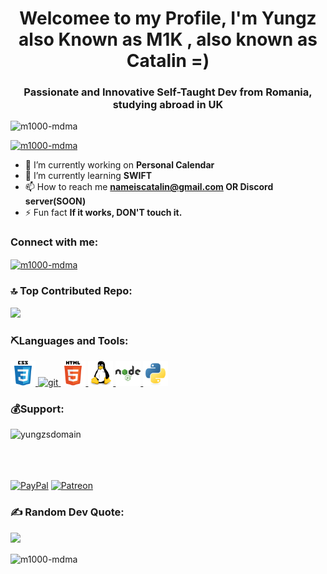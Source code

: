 <h1 align="center">Welcomee to my Profile, I'm Yungz also Known as M1K , also known as Catalin =)</h1>
<h3 align="center">Passionate and Innovative Self-Taught Dev from Romania, studying abroad in UK</h3>

<p align="left"> <img src="https://komarev.com/ghpvc/?username=m1000-mdma&label=Profile%20views&color=0e75b6&style=flat" alt="m1000-mdma" /> </p>

<p align="left"> <a href="https://github.com/ryo-ma/github-profile-trophy"><img src="https://github-profile-trophy.vercel.app/?username=m1000-mdma" alt="m1000-mdma" /></a> </p>

- 🔭 I’m currently working on **Personal Calendar**
- 🌱 I’m currently learning **SWIFT**
- 📫 How to reach me **nameiscatalin@gmail.com OR Discord server(SOON)**
- ⚡ Fun fact **If it works, DON'T touch it.**

<h3 align="left">Connect with me:</h3>
<p align="left">
<a href="https://dev.to/m1000mdma" target="blank"><img align="center" src="https://raw.githubusercontent.com/rahuldkjain/github-profile-readme-generator/master/src/images/icons/Social/devto.svg" alt="m1000-mdma" height="30" width="40" /></a>
</p>

<h3 align="left"> 🔝 Top Contributed Repo: </h3>

![](https://github-contributor-stats.vercel.app/api?username=m1000-mdma&limit=5&theme=dark&combine_all_yearly_contributions=true)

<h3 align="left">⛏️Languages and Tools:</h3>
<p align="left"> <a href="https://www.w3schools.com/css/" target="_blank" rel="noreferrer"> <img src="https://raw.githubusercontent.com/devicons/devicon/master/icons/css3/css3-original-wordmark.svg" alt="css3" width="40" height="40"/> </a> <a href="https://git-scm.com/" target="_blank" rel="noreferrer"> <img src="https://www.vectorlogo.zone/logos/git-scm/git-scm-icon.svg" alt="git" width="40" height="40"/> </a> <a href="https://www.w3.org/html/" target="_blank" rel="noreferrer"> <img src="https://raw.githubusercontent.com/devicons/devicon/master/icons/html5/html5-original-wordmark.svg" alt="html5" width="40" height="40"/> </a> <a href="https://www.linux.org/" target="_blank" rel="noreferrer"> <img src="https://raw.githubusercontent.com/devicons/devicon/master/icons/linux/linux-original.svg" alt="linux" width="40" height="40"/> </a> <a href="https://nodejs.org" target="_blank" rel="noreferrer"> <img src="https://raw.githubusercontent.com/devicons/devicon/master/icons/nodejs/nodejs-original-wordmark.svg" alt="nodejs" width="40" height="40"/> </a> <a href="https://www.python.org" target="_blank" rel="noreferrer"> <img src="https://raw.githubusercontent.com/devicons/devicon/master/icons/python/python-original.svg" alt="python" width="40" height="40"/> </a> </p>

<h3 align="left">💰Support:</h3>
<p><a href="https://ko-fi.com/yungzsdomain"> <img align="left" src="https://cdn.ko-fi.com/cdn/kofi3.png?v=3" height="50" width="210" alt="yungzsdomain" /></a></p><br><br>
<br><br>

[![PayPal](https://img.shields.io/badge/PayPal-00457C?style=for-the-badge&logo=paypal&logoColor=white)](https://paypal.me/IzOCraioveanu) [![Patreon](https://img.shields.io/badge/Patreon-F96854?style=for-the-badge&logo=patreon&logoColor=white)](https://patreon.com/YungzsDomain) 

<h3>✍️ Random Dev Quote: </h3>

![](https://quotes-github-readme.vercel.app/api?type=horizontal&theme=dark)
<p><img align="center" src="https://github-readme-stats.vercel.app/api/top-langs?username=m1000-mdma&show_icons=true&theme=dark&locale=en&layout=compact" alt="m1000-mdma" /></p>
